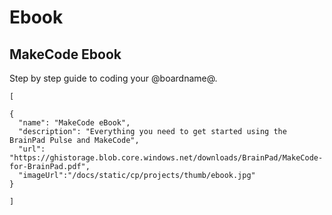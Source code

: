 # Ebook

## MakeCode Ebook

Step by step guide to coding your @boardname@.

```codecard
[

{
  "name": "MakeCode eBook",
  "description": "Everything you need to get started using the BrainPad Pulse and MakeCode",
  "url": "https://ghistorage.blob.core.windows.net/downloads/BrainPad/MakeCode-for-BrainPad.pdf",
  "imageUrl":"/docs/static/cp/projects/thumb/ebook.jpg"
}

]


```
